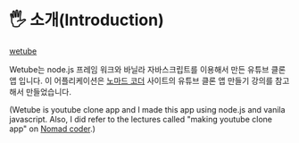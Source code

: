 # 🖐 소개(Introduction)

<a align="center" href="https://secret-savannah-99819.herokuapp.com/">wetube</a>

Wetube는 node.js 프레임 워크와 바닐라 자바스크립트를 이용해서 만든 유튜브 클론 앱 입니다. 이 어플리케이션은 [노마드 코더](https://nomadcoders.co/) 사이트의 유튜브 클론 앱 만들기 강의를 참고해서 만들었습니다.

(Wetube is youtube clone app and I made this app using node.js and vanila javascript. Also, I did refer to the lectures called "making youtube clone app" on [Nomad coder](https://nomadcoders.co/).)
